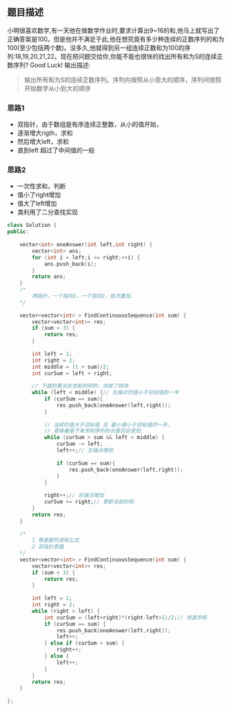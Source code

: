 ## 题目描述
小明很喜欢数学,有一天他在做数学作业时,要求计算出9~16的和,他马上就写出了正确答案是100。但是他并不满足于此,他在想究竟有多少种连续的正数序列的和为100(至少包括两个数)。没多久,他就得到另一组连续正数和为100的序列:18,19,20,21,22。现在把问题交给你,你能不能也很快的找出所有和为S的连续正数序列? Good Luck!
输出描述:
> 输出所有和为S的连续正数序列。序列内按照从小至大的顺序，序列间按照开始数字从小到大的顺序

### 思路1
- 双指针，由于数组是有序连续正整数，从小的值开始，
- 逐渐增大rigth，求和
- 然后增大left，求和
- 直到left 超过了中间值的一般

### 思路2
- 一次性求和，判断
- 值小了right增加
- 值大了left增加
- 类利用了二分查找实现

```C++
class Solution {
public:
    
    vector<int> oneAnswer(int left,int right) {
        vector<int> ans;
        for (int i = left;i <= right;++i) {
            ans.push_back(i);
        }
        return ans;
    }
    /*
        两指针，一个指向1，一个指向2，依次叠加.
    */
    
    vector<vector<int> > FindContinuousSequence(int sum) {
        vector<vector<int>> res;
        if (sum < 3) {
            return res;
        }
        
        int left = 1;
        int right = 2;
        int middle = (1 + sum)/2;
        int curSum = left + right;
        
        // 下面的算法在求和的同时，完成了排序
        while (left < middle) {// 左端点的值小于目标值的一半
            if (curSum == sum){
                res.push_back(oneAnswer(left,right));
            }
            
            // 当前的值大于目标值 且 最小值小于目标值的一半，
            // 意味着接下来求和序列的长度将会变短
            while (curSum > sum && left < middle) {
                curSum -= left;
                left++;// 左端点增加
                
                if (curSum == sum){
                    res.push_back(oneAnswer(left,right));
                }
            }
            
            right++;// 右端点增加
            curSum += right;// 更新当前的和
        }
        return res;
    }
    
    /*
        1 等差数列求和公式
        2 双指针思路
    */
    vector<vector<int> > FindContinuousSequence(int sum) {
        vector<vector<int>> res;
        if (sum < 3) {
            return res;
        }
        
        int left = 1;
        int right = 2;
        while (right > left) {
            int curSum = (left+right)*(right-left+1)/2;// 快速求和
            if (curSum == sum) {
                res.push_back(oneAnswer(left,right));
                left++;
            } else if (curSum < sum) {
                right++;
            } else {
                left++;
            }
        }
        return res;
    }
    
};
```